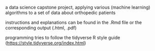 a data science capstone project, applying various (machine learning) algorithms to a set of data about orthopedic patients

instructions and explanations can be found in the .Rmd file or the corresponding output (.html, .pdf)

programming tries to follow the tidyverse R style guide (https://style.tidyverse.org/index.html)
